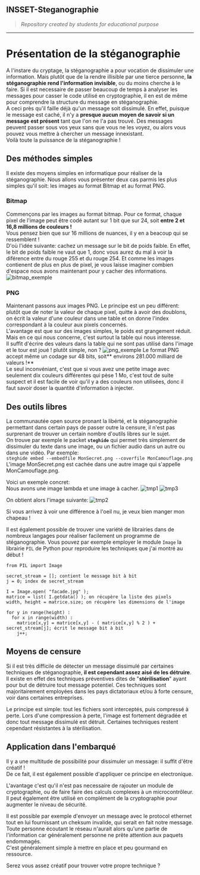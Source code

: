## INSSET-Steganographie
<blockquote><i>Repository created by students for educational purpose</i></blockquote>

----------
# Présentation de la stéganographie

A l'instare du cryptage, la stéganographie a pour vocation de dissimuler une information. Mais plutôt que de la rendre illisible par une tierce personne, **la stéganographie rend l'information invisible**, ou du moins cherche à le faire. Si il est necessaire de passer beaucoup de temps à analyser les messages pour casser le code utilisé en cryptographie, il en est de même pour comprendre la structure du message en stéganographie. <br>
A ceci près qu'il faille déjà qu'un message soit dissimulé. En effet, puisque le message est caché, il n'y a **presque aucun moyen de savoir si un message est présent** tant que l'on ne l'a pas trouvé. Des messages peuvent passer sous vos yeux sans que vous ne les voyez, ou alors vous pouvez vous mettre à chercher un message innexistant.<br>
Voilà toute la puissance de la stéganographie !

## Des méthodes simples

Il existe des moyens simples en informatique pour réaliser de la stéganographie. Nous allons vous présenter deux cas parmis les plus simples qu'il soit: les images au format Bitmap et au format PNG.

### Bitmap

Commençons par les images au format bitmap. 
Pour ce format, chaque pixel de l'image peut être codé autant sur 1 bit que sur 24, soit **entre 2 et 16,8 millions de couleurs !**<br>
Vous pensez bien que sur 16 millions de nuances, il y en a beacoup qui se ressemblent !<br>
D'où l'idée suivante: cachez un message sur le bit de poids faible. En effet, le bit de poids faible ne vaut que 1, donc vous aurez du mal à voir la diférence entre du rouge 255 et du rouge 254. Et comme les images contienent de plus en plus de pixel, je vous laisse imaginer combien d'espace nous avons maintenant pour y cacher des informations.
![bitmap_exemple](https://cloud.githubusercontent.com/assets/16888022/12569462/71e0efac-c3cf-11e5-9146-8985719811c8.png)

### PNG

Maintenant passons aux images PNG. 
Le principe est un peu différent: plutôt que de noter la valeur de chaque pixel, quitte à avoir des doublons, on écrit la valeur d'une couleur dans une table et on donne l'index correspondant à la couleur aux pixels concernés.<br>
L'avantage est que sur des images simples, le poids est grangement réduit. Mais en ce qui nous concerne, c'est surtout la table qui nous interesse.<br>
Il suffit d'écrire des valeurs dans la table qui ne sont pas utilisé dans l'image et le tour est joué ! plutôt simple, non ?
![png_exemple](https://cloud.githubusercontent.com/assets/16888022/12570186/b593e780-c3d5-11e5-9f33-93627991e877.png)
Le format PNG accept même un codage sur 48 bits, soit** environs 281.000 milliard de valeurs !**<br>
Le seul inconvéniant, c'est que si vous avez une petite image avec seulement dix couleurs différentes qui pèse 1 Mo, c'est tout de suite suspect et il est facile de voir qu'il y a des couleurs non utilisées, donc il faut savoir doser la quantité d'information à injecter.

## Des outils libres

La communautée open source pronant la libérté, et la stéganographie permettant dans certain pays de passer outre la censure, il n'est pas surprenant de trouver un certain nombre d'outils libres sur le sujet.<br>
On trouve par exemple le packet **`steghide`** qui permet très simplement de dissimuler du texte dans une image, ou un fichier audio dans un autre ou dans une vidéo. Par exemple: <br>
`steghide embed --embedfile MonSecret.png --coverfile MonCamouflage.png`<br>
L'image MonSecret.png est cachée dans une autre image qui s'appelle MonCamouflage.png.

Voici un exemple concret:<br>
Nous avons une image lambda et une image à cacher.
![tmp1](https://cloud.githubusercontent.com/assets/16888022/12570847/a6d5b29a-c3db-11e5-85e9-c5bbb24c3345.PNG)
![tmp3](https://cloud.githubusercontent.com/assets/16888022/12570875/d8b3a9de-c3db-11e5-8aa5-5898242c6871.PNG)

On obtient alors l'image suivante:
![tmp2](https://cloud.githubusercontent.com/assets/16888022/12570899/0e8eea8c-c3dc-11e5-9cb4-494baf14d9be.PNG)

Si vous arrivez à voir une différence à l'oeil nu, je veux bien manger mon chapeau !


Il est également possible de trouver une variété de librairies dans de nombreux langages pour réaliser facilement un programme de stéganographie. Vous pouvez par exemple employer le module `Image` la librairie `PIL` de Python pour reproduire les techniques que j'ai montré au début !<br>
```
from PIL import Image

secret_stream = []; contient le message bit à bit
j = 0; index de secret_stream

I = Image.open( "facade.jpg" );
matrice = list( I.getdata() ); on récupère la liste des pixels
width, height = matrice.size; on récupère les dimensions de l'image

for y in range(height) :
  for x in range(width) :
    matrice[x,y] = matrice[x,y] - ( matrice[x,y] % 2 ) + secret_stream[j]; écrit le message bit à bit
    j++;
```

## Moyens de censure

Si il est très difficile de détecter un message dissimulé par certaines techniques de stéganographie, **il est cependant assez aisé de les détruire**. Il existe en effet des techniques préventives dites de "**stérilisation**" ayant pour but de détruire tout message potentiel. Ces techniques sont majoritairement employées dans les pays dictatoriaux et/ou à forte censure, voir dans certaines entreprises.

Le principe est simple: tout les fichiers sont interceptés, puis compressé à perte. Lors d'une compression à perte, l'image est fortement dégradée et donc tout message dissimulé est détruit. Certaines techniques restent cependant résistantes à la stérilisation.

## Application dans l'embarqué

Il y a une multitude de possibilité pour dissimuler un message: il suffit d'être créatif !<br>
De ce fait, il est également possible d'appliquer ce principe en electronique.

L'avantage c'est qu'il n'est pas necessaire de rajouter un module de cryptographie, ou de faire faire des calculs complexes à un microcontrôleur. Il peut également être utilisé en complément de la cryptographie pour augmenter le niveau de sécurité. <br>

Il est possible par exemple d'envoyer un message avec le protocol ethernet tout en lui fournissant un cheksum invalide, qui serait en fait notre message. Toute personne écoutant le réseau n'aurait alors qu'une partie de l'information car généralement personne ne prête attention aux paquets endommagés.<br>
C'est généralement simple à mettre en place et peu gourmand en ressource.

Serez vous assez créatif pour trouver votre propre technique ?

